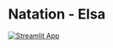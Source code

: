 # Natation - Elsa

[![Streamlit App](https://static.streamlit.io/badges/streamlit_badge_black_white.svg)](https://elsa-swimming.streamlit.app)
